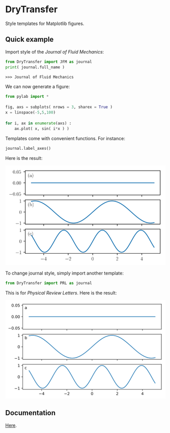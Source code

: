 # DryTransfer

Style templates for Matplotlib figures.

## Quick example

Import style of the *Journal of Fluid Mechanics*:

```python
from DryTransfer import JFM as journal
print( journal.full_name )
```

```console
>>> Journal of Fluid Mechanics
```

We can now generate a figure:

```python
from pylab import *

fig, axs = subplots( nrows = 3, sharex = True )
x = linspace(-5,5,100)

for i, ax in enumerate(axs) :
    ax.plot( x, sin( i*x ) )
```

Templates come with convenient functions. For instance:

```python
journal.label_axes()
```

Here is the result:

![First example](./figures/hello_world.svg)

To change journal style, simply import another template:

```python
from DryTransfer import PRL as journal
```

This is for *Physical Review Letters*. Here is the result:

![Other style](./figures/hello_world_2.svg)

## Documentation

[Here](./documentation/README.md).
